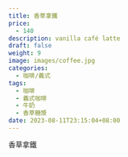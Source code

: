 ```yaml
---
title: 香草拿鐵
price:
  - 140
description: vanilla café latte
draft: false
weight: 9
image: images/coffee.jpg
categories:
  - 咖啡/義式
tags:
  - 咖啡
  - 義式咖啡
  - 牛奶
  - 香草糖漿
date: 2023-08-11T23:15:04+08:00
---
```


 香草拿鐵
